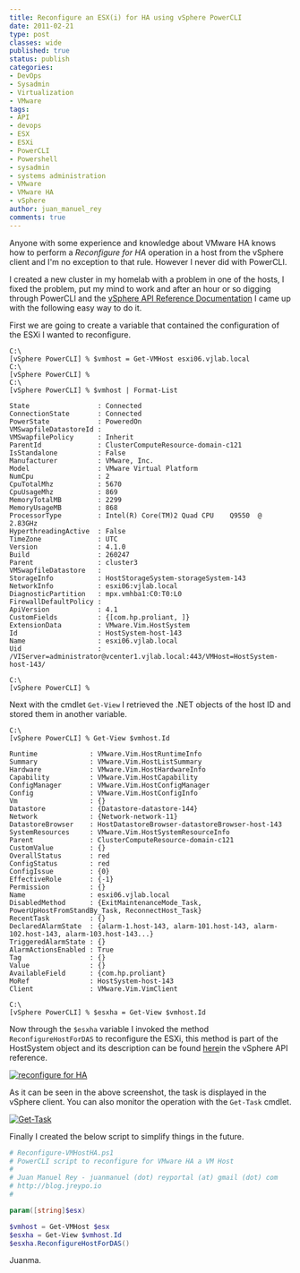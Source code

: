 ```yaml
---
title: Reconfigure an ESX(i) for HA using vSphere PowerCLI
date: 2011-02-21
type: post
classes: wide
published: true
status: publish
categories:
- DevOps
- Sysadmin
- Virtualization
- VMware
tags:
- API
- devops
- ESX
- ESXi
- PowerCLI
- Powershell
- sysadmin
- systems administration
- VMware
- VMware HA
- vSphere
author: juan_manuel_rey
comments: true
---
```


Anyone with some experience and knowledge about VMware HA knows how to perform a *Reconfigure for HA* operation in a host from the vSphere client and I'm no exception to that rule. However I never did with PowerCLI.

I created a new cluster in my homelab with a problem in one of the hosts, I fixed the problem, put my mind to work and after an hour or so digging through PowerCLI and the [vSphere API Reference Documentation](http://www.vmware.com/support/developer/vc-sdk/visdk41pubs/ApiReference/) I came up with the following easy way to do it.

First we are going to create a variable that contained the configuration of the ESXi I wanted to reconfigure.

```
C:\
[vSphere PowerCLI] % $vmhost = Get-VMHost esxi06.vjlab.local
C:\
[vSphere PowerCLI] %
C:\
[vSphere PowerCLI] % $vmhost | Format-List

State                 : Connected
ConnectionState       : Connected
PowerState            : PoweredOn
VMSwapfileDatastoreId :
VMSwapfilePolicy      : Inherit
ParentId              : ClusterComputeResource-domain-c121
IsStandalone          : False
Manufacturer          : VMware, Inc.
Model                 : VMware Virtual Platform
NumCpu                : 2
CpuTotalMhz           : 5670
CpuUsageMhz           : 869
MemoryTotalMB         : 2299
MemoryUsageMB         : 868
ProcessorType         : Intel(R) Core(TM)2 Quad CPU    Q9550  @ 2.83GHz
HyperthreadingActive  : False
TimeZone              : UTC
Version               : 4.1.0
Build                 : 260247
Parent                : cluster3
VMSwapfileDatastore   :
StorageInfo           : HostStorageSystem-storageSystem-143
NetworkInfo           : esxi06:vjlab.local
DiagnosticPartition   : mpx.vmhba1:C0:T0:L0
FirewallDefaultPolicy :
ApiVersion            : 4.1
CustomFields          : {[com.hp.proliant, ]}
ExtensionData         : VMware.Vim.HostSystem
Id                    : HostSystem-host-143
Name                  : esxi06.vjlab.local
Uid                   : /VIServer=administrator@vcenter1.vjlab.local:443/VMHost=HostSystem-host-143/

C:\
[vSphere PowerCLI] %
```

Next with the cmdlet `Get-View` I retrieved the .NET objects of the host ID and stored them in another variable.

```
C:\
[vSphere PowerCLI] % Get-View $vmhost.Id

Runtime             : VMware.Vim.HostRuntimeInfo
Summary             : VMware.Vim.HostListSummary
Hardware            : VMware.Vim.HostHardwareInfo
Capability          : VMware.Vim.HostCapability
ConfigManager       : VMware.Vim.HostConfigManager
Config              : VMware.Vim.HostConfigInfo
Vm                  : {}
Datastore           : {Datastore-datastore-144}
Network             : {Network-network-11}
DatastoreBrowser    : HostDatastoreBrowser-datastoreBrowser-host-143
SystemResources     : VMware.Vim.HostSystemResourceInfo
Parent              : ClusterComputeResource-domain-c121
CustomValue         : {}
OverallStatus       : red
ConfigStatus        : red
ConfigIssue         : {0}
EffectiveRole       : {-1}
Permission          : {}
Name                : esxi06.vjlab.local
DisabledMethod      : {ExitMaintenanceMode_Task, PowerUpHostFromStandBy_Task, ReconnectHost_Task}
RecentTask          : {}
DeclaredAlarmState  : {alarm-1.host-143, alarm-101.host-143, alarm-102.host-143, alarm-103.host-143...}
TriggeredAlarmState : {}
AlarmActionsEnabled : True
Tag                 : {}
Value               : {}
AvailableField      : {com.hp.proliant}
MoRef               : HostSystem-host-143
Client              : VMware.Vim.VimClient

C:\
[vSphere PowerCLI] % $esxha = Get-View $vmhost.Id
```

Now through the `$esxha` variable I invoked the method `ReconfigureHostForDAS` to reconfigure the ESXi, this method is part of the HostSystem object and its description can be found [here](http://www.vmware.com/support/developer/vc-sdk/visdk41pubs/ApiReference/vim.HostSystem.html#reconfigureDAS)in the vSphere API reference.

[![](/assets/images/reconfigureha.png "reconfigure for HA")]({{site.url}}/assets/images/reconfigureha.png)

As it can be seen in the above screenshot, the task is displayed in the vSphere client. You can also monitor the operation with the `Get-Task` cmdlet.

[![](/assets/images/get-task.png "Get-Task")]({{site.url}}/assets/images/get-task.png)

Finally I created the below script to simplify things in the future.

```powershell
# Reconfigure-VMHostHA.ps1
# PowerCLI script to reconfigure for VMware HA a VM Host
#
# Juan Manuel Rey - juanmanuel (dot) reyportal (at) gmail (dot) com
# http://blog.jreypo.io
#

param([string]$esx)

$vmhost = Get-VMHost $esx
$esxha = Get-View $vmhost.Id
$esxha.ReconfigureHostForDAS()
```

Juanma.
